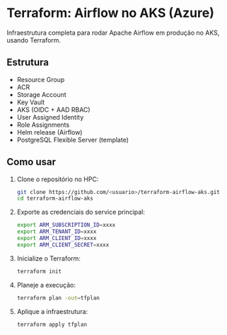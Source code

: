 # Terraform: Airflow no AKS (Azure)

Infraestrutura completa para rodar Apache Airflow em produção no AKS, usando Terraform.

## Estrutura
- Resource Group
- ACR
- Storage Account
- Key Vault
- AKS (OIDC + AAD RBAC)
- User Assigned Identity
- Role Assignments
- Helm release (Airflow)
- PostgreSQL Flexible Server (template)

## Como usar
1. Clone o repositório no HPC:
   ```bash
   git clone https://github.com/<usuario>/terraform-airflow-aks.git
   cd terraform-airflow-aks
   ```

2. Exporte as credenciais do service principal:
   ```bash
   export ARM_SUBSCRIPTION_ID=xxxx
   export ARM_TENANT_ID=xxxx
   export ARM_CLIENT_ID=xxxx
   export ARM_CLIENT_SECRET=xxxx
   ```

3. Inicialize o Terraform:
   ```bash
   terraform init
   ```

4. Planeje a execução:
   ```bash
   terraform plan -out=tfplan
   ```

5. Aplique a infraestrutura:
   ```bash
   terraform apply tfplan
   ```
